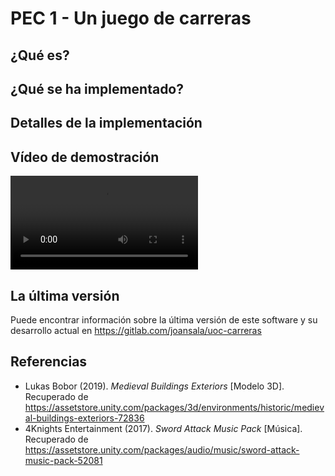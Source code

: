 PEC 1 - Un juego de carreras
============================

¿Qué es?
--------

¿Qué se ha implementado?
------------------------

Detalles de la implementación
-----------------------------

Vídeo de demostración
---------------------

![Demo](Demos/demo.webm)

La última versión
-----------------

Puede encontrar información sobre la última versión de este software y su
desarrollo actual en https://gitlab.com/joansala/uoc-carreras

Referencias
-----------

* Lukas Bobor (2019). _Medieval Buildings Exteriors_ [Modelo 3D].
Recuperado de https://assetstore.unity.com/packages/3d/environments/historic/medieval-buildings-exteriors-72836
* 4Knights Entertainment (2017). _Sword Attack Music Pack_ [Música]. Recuperado de https://assetstore.unity.com/packages/audio/music/sword-attack-music-pack-52081
